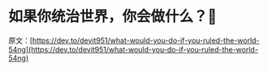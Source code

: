 # 如果你统治世界，你会做什么？🧐

原文：[https://dev.to/devit951/what-would-you-do-if-you-ruled-the-world-54ng](https://dev.to/devit951/what-would-you-do-if-you-ruled-the-world-54ng)